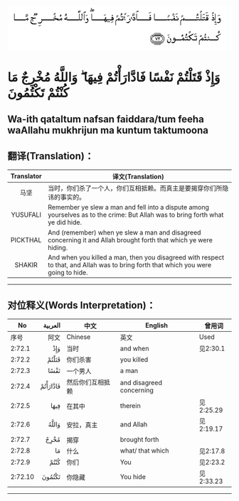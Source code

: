 ![002:072](images/002_072.gif)

#  وَإِذْ قَتَلْتُمْ نَفْسًا فَادَّارَأْتُمْ فِيهَا ۖ وَاللَّهُ مُخْرِجٌ مَا كُنْتُمْ تَكْتُمُونَ 

## Wa-ith qataltum nafsan faiddara/tum feeha waAllahu mukhrijun ma kuntum taktumoona

## 翻译(Translation)：

| Translator | 译文(Translation)                                            |
|:----------:| ------------------------------------------------------------ |
| 马坚       | 当时，你们杀了一个人，你们互相抵赖。而真主是要揭穿你们所隐讳的事实的。 |
| YUSUFALI   | Remember ye slew a man and fell into a dispute among yourselves as to the crime: But Allah was to bring forth what ye did hide. |
| PICKTHAL   | And (remember) when ye slew a man and disagreed concerning it and Allah brought forth that which ye were hiding. |
| SHAKIR     | And when you killed a man, then you disagreed with respect to that, and Allah was to bring forth that which you were going to hide. |

---

## 对位释义(Words Interpretation)：

| No      |  العربية | 中文             | English                  | 曾用词    |
| ------- | -------: | ---------------- | ------------------------ | --------- |
| 序号    |     阿文 | Chinese          | 英文                     | Used      |
| 2:72.1  |      وَإِذْ | 当时             | and when                 | 见2:30.1  |
| 2:72.2  |    قَتَلْتُمْ | 你们杀害         | you killed               |           |
| 2:72.3  |     نَفْسًا | 一个男人         | a man                    |           |
| 2:72.4  | فَادَّارَأْتُمْ | 然后你们互相抵赖 | and disagreed concerning |           |
| 2:72.5  |     فِيهَا | 在其中           | therein                  | 见2:25.29 |
| 2:72.6  |    وَاللَّهُ | 安拉，真主       | and Allah                | 见2:19.17 |
| 2:72.7  |     مُخْرِجٌ | 揭穿             | brought forth            |           |
| 2:72.8  |       مَا | 什么             | what/ that which         | 见2:17.8  |
| 2:72.9  |     كُنْتُمْ | 你们             | You                      | 见2:23.2  |
| 2:72.10 |   تَكْتُمُونَ | 你隐藏           | You hide                 | 见2:33.23 |

---
